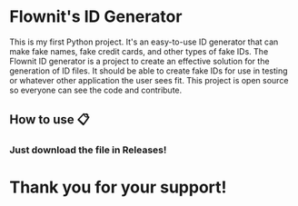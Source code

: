 # Flownit's ID Generator
This is my first Python project. It's an easy-to-use ID generator that can make fake names, fake credit cards, and other types of fake IDs.
The Flownit ID generator is a project to create an effective solution for the generation of ID files. It should be able to create fake IDs for use in testing or whatever other application the user sees fit.
This project is open source so everyone can see the code and contribute.

## How to use 📋
### Just download the file in Releases!


# Thank you for your support!
